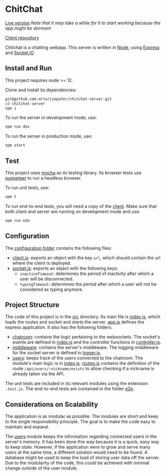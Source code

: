 # ChitChat

[Live version](https://chitchat-client.netlify.app) _Note that it may take a while for it to start working because the app might be dormant_

[Client repository](https://github.com/arturjzapater/chitchat-client)

Chitchat is a chatting webapp. This server is written in [Node](https://nodejs.org/en/), using [Express](https://expressjs.com/) and [Socket.IO](https://socket.io/)

## Install and Run

This project requires node >= 12.

Clone and install its dependencies:

```bash
git@github.com:arturjzapater/chitchat-server.git
cd chitchat-server
npm i
```

To run the server in development mode, use:

```bash
npm run dev
```

To run the server in production mode, use:

```bash
npm start
```

## Test

This project uses [mocha](https://mochajs.org/) as its testing library. Its browser tests use [puppeteer](https://github.com/puppeteer/puppeteer/) to run a headless browser.

To run unit tests, use:

```bash
npm t
```

To run end-to-end tests, you will need a copy of the [client](https://github.com/arturjzapater/chitchat-client). Make sure that both client and server are running on development mode and use:

```bash
npm run e2e
```

## Configuration

The [configuration folder](config) contains the following files:

- [client.js](config/client.js): exports an object with the key `url`, which should contain the url where the client is deployed.
- [socket.js](config/socket.js): exports an object with the following keys:
    - `inactiveTimeout`: determines the period of inactivity after which a user will be disconnected.
    - `typingTimeout`: determines the period after which a user will not be considered as typing anymore.

## Project Structure

The code of this project is in the [src](src) directory. Its main file is [index.js](src/index.js), which loads the routes and socket and starts the server. [app.js](src/app.js) defines the express application. It also has the following folders:

- [chatroom](src/chatroom): contains the logic pertaining to the websockets. The socket's events are defined in [index.js](src/chatroom/index.js) and the controller functions in [controller.js](src/chatroom/controller.js).
- [middleware](src/middleware): contains the server's middleware. The logging middleware for the socket server is defined in [logger.js](src/middleware/logger.js).
- [users](src/users): keeps track of the users connected to the chatroom. The module's main logic is in [index.js](src/users/index.js). [routes.js](src/users/routes.js) contains the definition of the route `/api/users/:nickname/exists` to allow checking if a nickname is already taken via the API.

The unit tests are included in its relevant modules using the extension `.test.js`. The end-to-end tests are contained in the folder [e2e](e2e).

## Considerations on Scalability

The application is as modular as possible. The modules are short and keep to the single responsibility principle. The goal is to make the code easy to maintain and expand.

The [users](src/users/index.js) module keeps the information regarding connected users in the server's memory. It has been done this way because it is a quick, easy way to keep state. However, if the application were to grow and serve many users at the same time, a different solution would need to be found. A database might be used to keep the load of storing user data off the server. Due to the modularity of the code, this could be achieved with minimal change outside of the user module.
